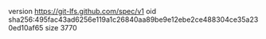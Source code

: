version https://git-lfs.github.com/spec/v1
oid sha256:495fac43ad6256e119a1c26840aa89be9e12ebe2ce488304ce35a230ed10af65
size 3770
